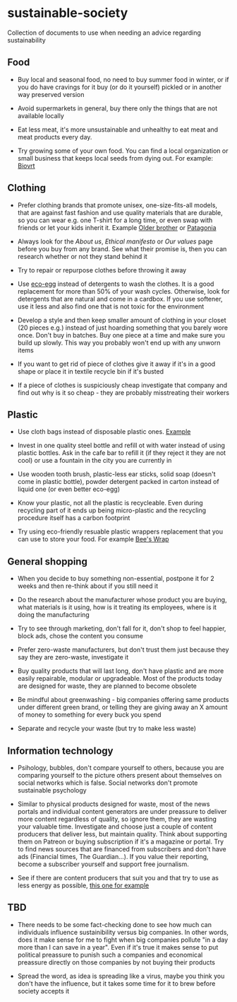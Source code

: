 # sustainable-society
Collection of documents to use when needing an advice regarding sustainability 

## Food
-  Buy local and seasonal food, no need to buy summer food in winter, or if you do have cravings for it buy (or do it yourself) pickled or in another way preserved version

- Avoid supermarkets in general, buy there only the things that are not available locally

- Eat less meat, it's more unsustainable and unhealthy to eat meat and meat products every day. 

- Try growing some of your own food. You can find a local organization or small business that keeps local seeds from dying out. For example: [Biovrt](https://www.biovrt.com/)

## Clothing
-  Prefer clothing brands that promote unisex, one-size-fits-all models, that are against fast fashion and use quality materials that are durable, so you can wear e.g. one T-shirt for a long time, or even swap with friends or let your kids inherit it. Example [Older brother]( https://olderbrother.us) or [Patagonia](https://www.patagonia.com/home/)

- Always look for the *About us*, *Ethical manifesto* or *Our values* page before you buy from any brand. See what their promise is, then you can research whether or not they stand behind it

- Try to repair or repurpose clothes before throwing it away

- Use [eco-egg](https://www.ecoegg.com) instead of detergents to wash the clothes. It is a good replacement for more than 50% of your wash cycles. Otherwise, look for detergents that are natural and come in a cardbox. If you use softener, use it less and also find one that is not toxic for the environment

- Develop a style and then keep smaller amount of clothing in your closet (20 pieces e.g.) instead of just hoarding something that you barely wore once. Don't buy in batches. Buy one piece at a time and make sure you build up slowly. This way you probably won't end up with any unworn items

- If you want to get rid of piece of clothes give it away if it's in a good shape or place it in textile recycle bin if it's busted

- If a piece of clothes is suspiciously cheap investigate that company and find out why is it so cheap - they are probably misstreating their workers 

## Plastic
- Use cloth bags instead of disposable plastic ones. [Example](https://www.ecobags.com/Our_Products/Produce_Bags)

- Invest in one quality steel bottle and refill ot with water instead of using plastic bottles. Ask in the cafe bar to refill it (if they reject it they are not cool) or use a fountain in the city you are currently in

- Use wooden tooth brush, plastic-less ear sticks, solid soap (doesn't come in plastic bottle), powder detergent packed in carton instead of liquid one (or even better eco-egg)

- Know your plastic, not all the plastic is recycleable. Even during recycling part of it ends up being micro-plastic and the recycling procedure itself has a carbon footprint

- Try using eco-friendly resuable plastic wrappers replacement that you can use to store your food. For example [Bee's Wrap](https://www.beeswrap.com/)

## General shopping
- When you decide to buy something non-essential, postpone it for 2 weeks and then re-think about if you still need it

- Do the research about the manufacturer whose product you are buying, what materials is it using, how is it treating its employees, where is it doing the manufacturing

- Try to see through marketing, don't fall for it, don't shop to feel happier, block ads, chose the content you consume 

- Prefer zero-waste manufacturers, but don't trust them just because they say they are zero-waste, investigate it

- Buy quality products that will last long, don't have plastic and are more easily repairable, modular or upgradeable. Most of the products today are designed for waste, they are planned to become obsolete

- Be mindful about greenwashing - big companies offering same products under different green brand, or telling they are giving away an X amount of money to something for every buck you spend

- Separate and recycle your waste (but try to make less waste)

## Information technology
- Psihology, bubbles, don't compare yourself to others, because you are comparing yourself to the picture others present about themselves on social networks which is false. Social networks don't promote sustainable psychology

- Similar to physical products designed for waste, most of the news portals and individual content generators are under preassure to deliver more content regardless of quality, so ignore them, they are wasting your valuable time. Investigate and choose just a couple of content producers that deliver less, but maintain quality. Think about supporting them on Patreon or buying subscription if it's a magazine or portal. Try to find news sources that are financed from subscribers and don't have ads (Financial times, The Guardian...). If you value their reporting, become a subscriber yourself and support free journalism.

- See if there are content producers that suit you and that try to use as less energy as possible, [this one for example](https://www.lowtechmagazine.com/)

## TBD
- There needs to be some fact-checking done to see how much can individuals influence sustainibility versus big companies. In other words, does it make sense for me to fight when big companies pollute "in a day more than I can save in a year". Even if it's true it makes sense to put political preassure to punish such a companies and economical preassure directly on those companies by not buying their products

- Spread the word, as idea is spreading like a virus, maybe you think you don't have the influence, but it takes some time for it to brew before society accepts it
